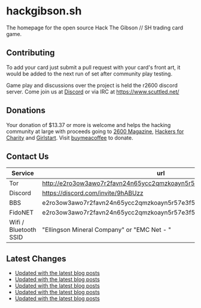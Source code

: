 # hackgibson.sh
The homepage for the open source Hack The Gibson // SH trading card game.


## Contributing

To add your card just submit a pull request with your card's front art, it would be added to the next run of set after community play testing.

Game play and discussions over the project is held the r2600 discord server. Come join us at [Discord](https://discord.com/invite/9hABUzz) or via IRC at https://www.scuttled.net/


## Donations

Your donation of $13.37 or more is welcome and helps the hacking community at large with proceeds going to [2600 Magazine](https://2600.com/), [Hackers for Charity](https://hackersforcharity.org) and [Girlstart](https://girlstart.org).  Visit [buymeacoffee](https://www.buymeacoffee.com/hackgibson.sh) to donate.


## Contact Us

Service | url
-|-
Tor | http://e2ro3ow3awo7r2favn24n65ycc2qmzkoayn5r57e3f56nvjwdcgg32ad.onion
Discord | https://discord.com/invite/9hABUzz
BBS | e2ro3ow3awo7r2favn24n65ycc2qmzkoayn5r57e3f56nvjwdcgg32ad.onion:23
FidoNET | e2ro3ow3awo7r2favn24n65ycc2qmzkoayn5r57e3f56nvjwdcgg32ad.onion:24554
Wifi / Bluetooth SSID | "Ellingson Mineral Company" or "EMC Net - <fidonet address>"

## Latest Changes
<!-- BLOG-POST-LIST:START -->
- [Updated with the latest blog posts](https://github.com/DFW2600/hackgibson.sh/commit/b42139b2d507b88eb809d9ece4b5f5d75c12d155)
- [Updated with the latest blog posts](https://github.com/DFW2600/hackgibson.sh/commit/826c730e03976dd3fa1c3e297474b8751afd8d23)
- [Updated with the latest blog posts](https://github.com/DFW2600/hackgibson.sh/commit/66dc60705f90d7c015ca56493928057412654f56)
- [Updated with the latest blog posts](https://github.com/DFW2600/hackgibson.sh/commit/ccbf05323b8b4714694a8216e4786ddc5b0a815a)
- [Updated with the latest blog posts](https://github.com/DFW2600/hackgibson.sh/commit/59bcdc3234b3fb13ec87886ea6bbbab65fe5c2ff)
<!-- BLOG-POST-LIST:END -->

